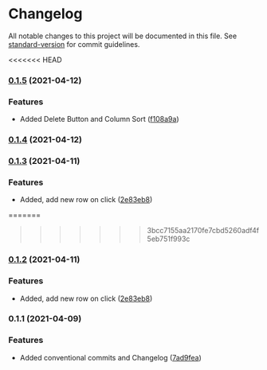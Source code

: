 # Changelog

All notable changes to this project will be documented in this file. See [standard-version](https://github.com/conventional-changelog/standard-version) for commit guidelines.

<<<<<<< HEAD
### [0.1.5](https://github.com/ITM007/MEC/compare/v0.1.4...v0.1.5) (2021-04-12)


### Features

* Added Delete Button and Column Sort ([f108a9a](https://github.com/ITM007/MEC/commit/f108a9a77693691a97a0edb498e77ad4629c9e98))

### [0.1.4](https://github.com/ITM007/MEC/compare/v0.1.3...v0.1.4) (2021-04-12)

### [0.1.3](https://github.com/ITM007/MEC/compare/v0.1.2...v0.1.3) (2021-04-11)


### Features

* Added, add new row on click ([2e83eb8](https://github.com/ITM007/MEC/commit/2e83eb8f936f8ab0353cc6a522d561d05ba62c53))

=======
>>>>>>> 3bcc7155aa2170fe7cbd5260adf4f5eb751f993c
### [0.1.2](https://github.com/ITM007/MEC/compare/v0.1.1...v0.1.2) (2021-04-11)

### Features

* Added, add new row on click ([2e83eb8](https://github.com/ITM007/MEC/commit/2e83eb8f936f8ab0353cc6a522d561d05ba62c53))

### 0.1.1 (2021-04-09)


### Features

* Added conventional commits and Changelog ([7ad9fea](https://github.com/ITM007/MEC/commit/7ad9fea176667f57f6bd6ab524de62a2fee3dacf))
